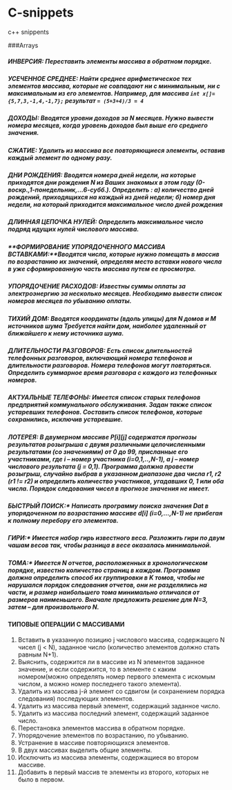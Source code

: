 # C-snippets
c++ snippents

###Arrays

##### **ИНВЕРСИЯ:**  Переставить элементы массива в обратном порядке.
##### **УСЕЧЕННОЕ СРЕДНЕЕ:** Найти среднее арифметическое тех элементов массива, которые не совпадают ни с минимальным, ни с максимальным из его элементов. Например, для массива  ```int x[]= {5,7,3,-1,4,-1,7};``` результат ```= (5+3+4)/3 = 4```
##### **ДОХОДЫ:** Вводятся уровни доходов за N месяцев. Нужно вывести номера месяцев, когда уровень доходов был выше его среднего значения.
##### **СЖАТИЕ:** Удалить из массива все повторяющиеся элементы, оставив каждый элемент по одному разу.
##### **ДНИ РОЖДЕНИЯ:** Вводятся номера дней недели, на которые приходятся дни рождения N из Ваших знакомых в этом году (0-воскр.,1-понедельник,...6-субб.). Определить : 	 а) количество дней рождений, приходящихся на каждый из дней недели; 	 б) номер дня недели, на который приходится максимальное число дней рождения
##### **ДЛИННАЯ ЦЕПОЧКА НУЛЕЙ:** Определить максимальное число подряд идущих нулей числового массива.
##### **ФОРМИРОВАНИЕ УПОРЯДОЧЕННОГО МАССИВА ВСТАВКАМИ:**Вводятся числа, которые нужно помещать в массив по возрастанию их значений, определяя место вставки нового числа в уже сформированную часть массива путем ее просмотра.
##### **УПОРЯДОЧЕНИЕ РАСХОДОВ:** Известны суммы оплаты за электроэнергию за несколько месяцев. Необходимо вывести список номеров месяцев по убыванию оплаты.
##### **ТИХИЙ ДОМ:** Вводятся координаты (вдоль улицы) для N домов и M источников шума Требуется найти дом, наиболее удаленный от ближайшего к нему источника шума.
##### **ДЛИТЕЛЬНОСТИ РАЗГОВОРОВ:** Есть список длительностей телефонных разговоров, включающий номера телефонов и длительности разговоров. Номера телефонов могут повторяться. Определить суммарное время разговора с каждого из телефонных номеров.
##### **АКТУАЛЬНЫЕ ТЕЛЕФОНЫ:** Имеется список старых телефонов предприятий коммунального обслуживания. Задан также список устаревших телефонов. Составить список телефонов, которые сохранились, исключив устаревшие.
##### **ЛОТЕРЕЯ:**  В двумерном массиве P[i][j] содержатся прогнозы результатов розыгрыша с двумя различными целочисленными результатами (со значениями) от 0 до 99, присланные его участниками, где i – номер участника (i=0,1,..,N-1), а j – номер числового результата (j = 0,1). Программа должна провести розыгрыш, случайно выбрав в указанном диапазоне два числа r1, r2 (r1 != r2) и определить количество участников, угадавших 0, 1 или оба числа. Порядок следования чисел в прогнозе значения не имеет.
##### **БЫСТРЫЙ ПОИСК:\***  Написать программу поиска значения Dat в упорядоченном по возрастанию массиве d[i] (i=0,...,N-1) не прибегая к полному перебору его элементов.
##### **ГИРИ:\***  Имеется набор гирь известного веса. Разложить гири по двум чашам весов так, чтобы разница в весе оказалась минимальной.
##### **ТОМА:\***  Имеется N отчетов, расположенных в хронологическом порядке, известно количество страниц в каждом. Программа должна определить способ их группировки в K томов, чтобы не нарушался порядок следования отчетов, они не разделялись на части, и размер наибольшего тома минимально отличался от размеров наименьшего. Вначале предложить решение для N=3, затем – для произвольного N.


#### **ТИПОВЫЕ ОПЕРАЦИИ С МАССИВАМИ**
1. Вставить в указанную позицию j числового массива, содержащего N чисел 
(j < N), заданное число (количество элементов должно стать равным N+1).
2. Выяснить, содержится ли в массиве из N элементов заданное значение, и если содержится, то в элементе с каким номером(можно определять номер первого элемента с искомым числом, а можно номер последнего такого элемента).   
3. Удалить из массива j-й элемент со сдвигом (и сохранением порядка следования) последующих элементов.
4. Удалить из массива первый элемент, содержащий заданное число.
5. Удалить из массива последний элемент, содержащий заданное число.
6. Перестановка элементов массива в обратном порядке.
7. Упорядочение элементов по возрастанию, по убыванию.
8. Устранение в массиве повторяющихся элементов.
9. В двух массивах выделить общие элементы.
10. Исключить из массива элементы, содержащиеся во втором массиве.
11. Добавить в первый массив те элементы из второго, которых не было в первом. 

